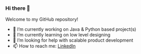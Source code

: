 ### Hi there 👋

<!--
**udayckumar/udayckumar** is a ✨ _special_ ✨ repository because its `README.md` (this file) appears on your GitHub profile.

Here are some ideas to get you started:

- 🔭 I’m currently working on ...
- 🌱 I’m currently learning ...
- 👯 I’m looking to collaborate on ...
- 🤔 I’m looking for help with ...
- 💬 Ask me about ...
- 📫 How to reach me: ...
- 😄 Pronouns: ...
- ⚡ Fun fact: ...
-->
Welcome to my GitHub repository!

- 🔭 I’m currently working on Java & Python based project(s)
- 🌱 I’m currently learning on low level designing
- 🤔 I’m looking for help with scalable product development
- 📫 How to reach me: [LinkedIn](https://www.linkedin.com/in/udaychandrakumar/)
